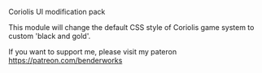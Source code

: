 Coriolis UI modification pack

This module will change the default CSS style of Coriolis game system to custom 'black and gold'.



If you want to support me, please visit my pateron https://patreon.com/benderworks